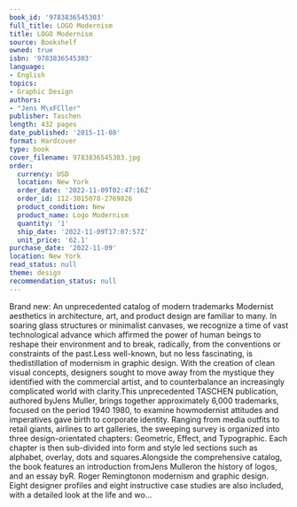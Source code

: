 ```yaml
---
book_id: '9783836545303'
full_title: LOGO Modernism
title: LOGO Modernism
source: Bookshelf
owned: true
isbn: '9783836545303'
language:
- English
topics:
- Graphic Design
authors:
- "Jens M\xFCller"
publisher: Taschen
length: 432 pages
date_published: '2015-11-08'
format: Hardcover
type: book
cover_filename: 9783836545303.jpg
order:
  currency: USD
  location: New York
  order_date: '2022-11-09T02:47:16Z'
  order_id: 112-3015078-2769826
  product_condition: New
  product_name: Logo Modernism
  quantity: '1'
  ship_date: '2022-11-09T17:07:57Z'
  unit_price: '62.1'
purchase_date: '2022-11-09'
location: New York
read_status: null
theme: design
recommendation_status: null
---
```

Brand new: An unprecedented catalog of modern trademarks Modernist aesthetics in architecture, art, and product design are familiar to many. In soaring glass structures or minimalist canvases, we recognize a time of vast technological advance which affirmed the power of human beings to reshape their environment and to break, radically, from the conventions or constraints of the past.Less well-known, but no less fascinating, is thedistillation of modernism in graphic design. With the creation of clean visual concepts, designers sought to move away from the mystique they identified with the commercial artist, and to counterbalance an increasingly complicated world with clarity.This unprecedented TASCHEN publication, authored byJens Muller, brings together approximately 6,000 trademarks, focused on the period 1940 1980, to examine howmodernist attitudes and imperatives gave birth to corporate identity. Ranging from media outfits to retail giants, airlines to art galleries, the sweeping survey is organized into three design-orientated chapters: Geometric, Effect, and Typographic. Each chapter is then sub-divided into form and style led sections such as alphabet, overlay, dots and squares.Alongside the comprehensive catalog, the book features an introduction fromJens Mulleron the history of logos, and an essay byR. Roger Remingtonon modernism and graphic design. Eight designer profiles and eight instructive case studies are also included, with a detailed look at the life and wo...
